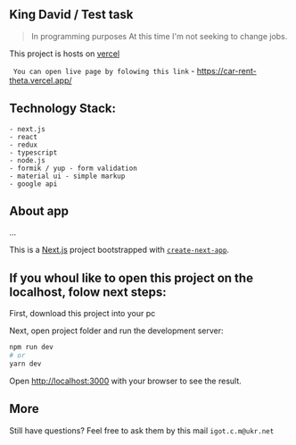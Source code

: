 ## King David / Test task

> In programming purposes
> At this time I'm not seeking to change jobs.

This project is hosts on [vercel](https://vercel.com/)

``` You can open live page by folowing this link``` - https://car-rent-theta.vercel.app/


## Technology Stack:
```
- next.js
- react
- redux
- typescript
- node.js
- formik / yup - form validation
- material ui - simple markup
- google api
```

## About app
...

This is a [Next.js](https://nextjs.org/) project bootstrapped with [`create-next-app`](https://github.com/zeit/next.js/tree/canary/packages/create-next-app).

## If you whoul like to open this project on the localhost, folow next steps:

First, download this project into your pc

Next, open project folder and run the development server:

```bash
npm run dev
# or
yarn dev
```

Open [http://localhost:3000](http://localhost:3000) with your browser to see the result.

## More
Still have questions? Feel free to ask them by this mail ```igot.c.m@ukr.net```
